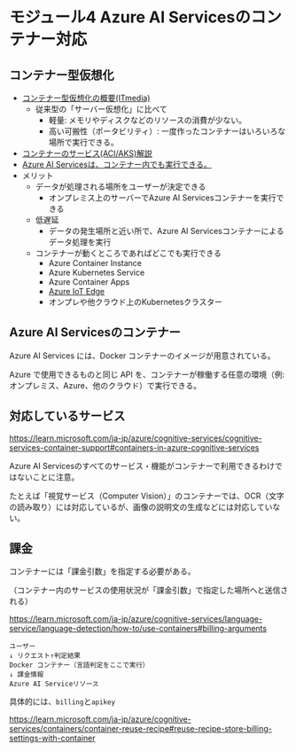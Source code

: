 # モジュール4 Azure AI Servicesのコンテナー対応

## コンテナー型仮想化

- [コンテナー型仮想化の概要(ITmedia)](https://www.itmedia.co.jp/enterprise/articles/1506/08/news015.html)
  - 従来型の「サーバー仮想化」に比べて
    - 軽量: メモリやディスクなどのリソースの消費が少ない。
    - 高い可搬性（ポータビリティ）: 一度作ったコンテナーはいろいろな場所で実行できる。
- [コンテナーのサービス(ACI/AKS)解説](../AZ-104-2023/pdf/コンテナーのサービス.pdf)
- [Azure AI Servicesは、コンテナー内でも実行できる。](https://learn.microsoft.com/ja-jp/azure/cognitive-services/cognitive-services-container-support)
- メリット
  - データが処理される場所をユーザーが決定できる
    - オンプレミス上のサーバーでAzure AI Servicesコンテナーを実行できる
  - 低遅延
    - データの発生場所と近い所で、Azure AI Servicesコンテナーによるデータ処理を実行
  - コンテナーが動くところであればどこでも実行できる
    - Azure Container Instance
    - Azure Kubernetes Service
    - Azure Container Apps
    - [Azure IoT Edge](../AZ-305/sql-edge.md)
    - オンプレや他クラウド上のKubernetesクラスター

## Azure AI Servicesのコンテナー

Azure AI Services には、Docker コンテナーのイメージが用意されている。

Azure で使用できるものと同じ API を、コンテナーが稼働する任意の環境（例: オンプレミス、Azure、他のクラウド）で実行できる。

## 対応しているサービス

https://learn.microsoft.com/ja-jp/azure/cognitive-services/cognitive-services-container-support#containers-in-azure-cognitive-services

Azure AI Servicesのすべてのサービス・機能がコンテナーで利用できるわけではないことに注意。

たとえば「視覚サービス（Computer Vision）」のコンテナーでは、OCR（文字の読み取り）には対応しているが、画像の説明文の生成などには対応していない。

## 課金

コンテナーには「課金引数」を指定する必要がある。

（コンテナー内のサービスの使用状況が「課金引数」で指定した場所へと送信される）

https://learn.microsoft.com/ja-jp/azure/cognitive-services/language-service/language-detection/how-to/use-containers#billing-arguments

```
ユーザー
↓ リクエスト↑判定結果
Docker コンテナー（言語判定をここで実行）
↓ 課金情報
Azure AI Serviceリソース
```

具体的には、`billing`と`apikey`

https://learn.microsoft.com/ja-jp/azure/cognitive-services/containers/container-reuse-recipe#reuse-recipe-store-billing-settings-with-container
<!--
## ラボ

- [ラボ04 Azure AI Servicesコンテナー](lab04cs.md)

-->

